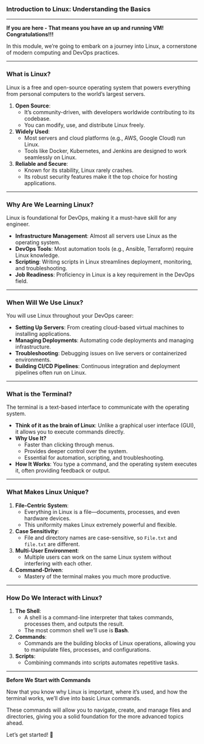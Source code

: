 ### Introduction to Linux: Understanding the Basics

---

**If you are here - That means you have an up and running VM! Congratulations!!!**

In this module, we’re going to embark on a journey into Linux, a cornerstone of modern computing and DevOps practices.

---

### **What is Linux?**

Linux is a free and open-source operating system that powers everything from personal computers to the world’s largest servers.

1. **Open Source**:
    - It’s community-driven, with developers worldwide contributing to its codebase.
    - You can modify, use, and distribute Linux freely.
2. **Widely Used**:
    - Most servers and cloud platforms (e.g., AWS, Google Cloud) run Linux.
    - Tools like Docker, Kubernetes, and Jenkins are designed to work seamlessly on Linux.
3. **Reliable and Secure**:
    - Known for its stability, Linux rarely crashes.
    - Its robust security features make it the top choice for hosting applications.

---

### **Why Are We Learning Linux?**

Linux is foundational for DevOps, making it a must-have skill for any engineer.

- **Infrastructure Management**: Almost all servers use Linux as the operating system.
- **DevOps Tools**: Most automation tools (e.g., Ansible, Terraform) require Linux knowledge.
- **Scripting**: Writing scripts in Linux streamlines deployment, monitoring, and troubleshooting.
- **Job Readiness**: Proficiency in Linux is a key requirement in the DevOps field.

---

### **When Will We Use Linux?**

You will use Linux throughout your DevOps career:

- **Setting Up Servers**: From creating cloud-based virtual machines to installing applications.
- **Managing Deployments**: Automating code deployments and managing infrastructure.
- **Troubleshooting**: Debugging issues on live servers or containerized environments.
- **Building CI/CD Pipelines**: Continuous integration and deployment pipelines often run on Linux.

---

### **What is the Terminal?**

The terminal is a text-based interface to communicate with the operating system.

- **Think of it as the brain of Linux**: Unlike a graphical user interface (GUI), it allows you to execute commands directly.
- **Why Use It?**
    - Faster than clicking through menus.
    - Provides deeper control over the system.
    - Essential for automation, scripting, and troubleshooting.
- **How It Works**: You type a command, and the operating system executes it, often providing feedback or output.

---

### **What Makes Linux Unique?**

1. **File-Centric System**:
    - Everything in Linux is a file—documents, processes, and even hardware devices.
    - This uniformity makes Linux extremely powerful and flexible.
2. **Case Sensitivity**:
    - File and directory names are case-sensitive, so `File.txt` and `file.txt` are different.
3. **Multi-User Environment**:
    - Multiple users can work on the same Linux system without interfering with each other.
4. **Command-Driven**:
    - Mastery of the terminal makes you much more productive.

---

### **How Do We Interact with Linux?**

1. **The Shell**:
    - A shell is a command-line interpreter that takes commands, processes them, and outputs the result.
    - The most common shell we’ll use is **Bash**.
2. **Commands**:
    - Commands are the building blocks of Linux operations, allowing you to manipulate files, processes, and configurations.
3. **Scripts**:
    - Combining commands into scripts automates repetitive tasks.

---

**Before We Start with Commands**

Now that you know why Linux is important, where it’s used, and how the terminal works, we’ll dive into basic Linux commands.

These commands will allow you to navigate, create, and manage files and directories, giving you a solid foundation for the more advanced topics ahead.

Let’s get started! 🎉